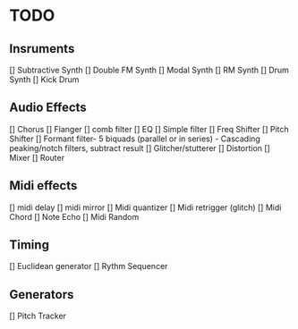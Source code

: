 # TODO

## Insruments 
[] Subtractive Synth
[] Double FM Synth
[] Modal Synth
[] RM Synth
[] Drum Synth
[] Kick Drum 

## Audio Effects
[] Chorus
[] Flanger 
[] comb filter 
[] EQ 
[] Simple filter 
[] Freq Shifter 
[] Pitch Shifter 
[] Formant filter- 5 biquads (parallel or in series) 
	- Cascading peaking/notch filters, subtract result 
[] Glitcher/stutterer 
[] Distortion
[] Mixer
[] Router

## Midi effects 
[] midi delay 
[] midi mirror 
[] Midi quantizer 
[] Midi retrigger (glitch) 
[] Midi Chord 
[] Note Echo 
[] Midi Random 

## Timing
[] Euclidean generator 
[] Rythm Sequencer

## Generators

[] Pitch Tracker
